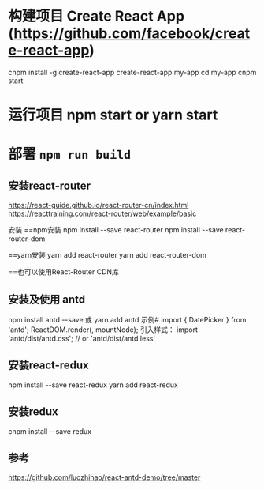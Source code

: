# 构建项目 Create React App (https://github.com/facebook/create-react-app)
cnpm install -g create-react-app
create-react-app my-app
cd my-app
cnpm start

# 运行项目 npm start or yarn start

# 部署 `npm run build`

## 安装react-router
https://react-guide.github.io/react-router-cn/index.html
https://reacttraining.com/react-router/web/example/basic

安装
==npm安装
npm install --save react-router
npm install --save react-router-dom

==yarn安装
yarn add react-router
yarn add react-router-dom

==也可以使用React-Router CDN库
<script src="https://unpkg.com/react-router/umd/ReactRouter.min.js"></script>

## 安装及使用 antd
npm install antd --save  或  yarn add antd
示例#
import { DatePicker } from 'antd';
ReactDOM.render(<DatePicker />, mountNode);
引入样式：
import 'antd/dist/antd.css';  // or 'antd/dist/antd.less'

## 安装react-redux
npm install --save react-redux
yarn add react-redux

## 安装redux
cnpm install --save redux


## 参考
https://github.com/luozhihao/react-antd-demo/tree/master




